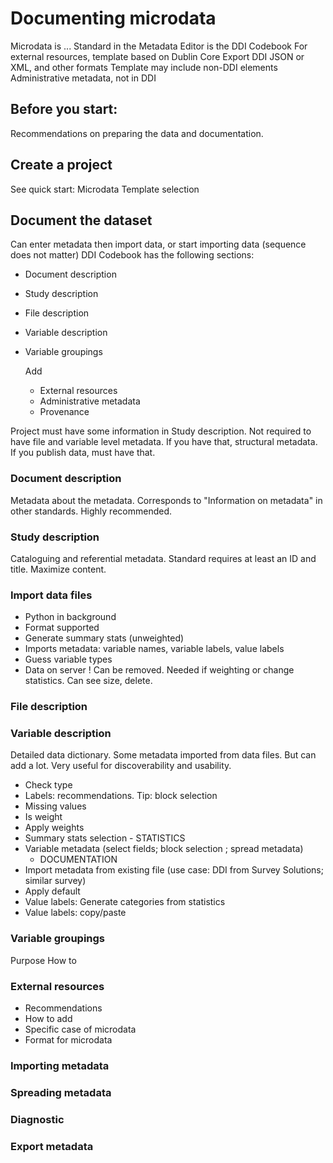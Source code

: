 # Documenting microdata

Microdata is ...
Standard in the Metadata Editor is the DDI Codebook
For external resources, template based on Dublin Core
Export DDI JSON or XML, and other formats 
Template may include non-DDI elements
Administrative metadata, not in DDI

## Before you start:

Recommendations on preparing the data and documentation.

## Create a project

See quick start: Microdata
Template selection

## Document the dataset

Can enter metadata then import data, or start importing data (sequence does not matter)
DDI Codebook has the following sections:
- Document description
- Study description
- File description
- Variable description
- Variable groupings

  Add
  - External resources
  - Administrative metadata
  - Provenance

Project must have some information in Study description. Not required to have file and variable level metadata. If you have that, structural metadata. If you publish data, must have that.

### Document description

Metadata about the metadata. Corresponds to "Information on metadata" in other standards.
Highly recommended.

### Study description

Cataloguing and referential metadata. Standard requires at least an ID and title.
Maximize content.

### Import data files
- Python in background
- Format supported
- Generate summary stats (unweighted)
- Imports metadata: variable names, variable labels, value labels
- Guess variable types
- Data on server ! Can be removed. Needed if weighting or change statistics. Can see size, delete.

### File description

### Variable description

Detailed data dictionary. Some metadata imported from data files. But can add a lot. Very useful for discoverability and usability.

- Check type
- Labels: recommendations. Tip: block selection
- Missing values
- Is weight
- Apply weights
- Summary stats selection
      - STATISTICS
- Variable metadata (select fields; block selection ; spread metadata)
     - DOCUMENTATION
- Import metadata from existing file (use case: DDI from Survey Solutions; similar survey)
- Apply default
- Value labels: Generate categories from statistics
- Value labels: copy/paste

### Variable groupings

Purpose
How to

### External resources
- Recommendations
- How to add
- Specific case of microdata
- Format for microdata

### Importing metadata ###


### Spreading metadata ###


### Diagnostic


### Export metadata

